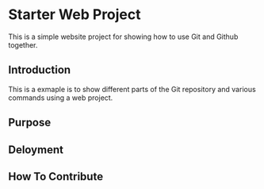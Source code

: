 # Starter Web Project

This is a simple website project for showing how to use Git and Github together.

## Introduction

This is a exmaple is to show different parts of the Git repository and various commands using a web project.

## Purpose

## Deloyment

## How To Contribute